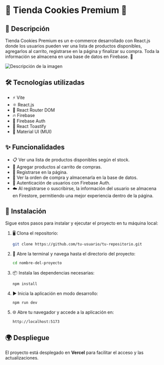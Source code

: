 # 🍪 Tienda Cookies Premium 🍪

## 📌 Descripción

Tienda Cookies Premium es un e-commerce desarrollado con React.js donde los usuarios pueden ver una lista de productos disponibles, agregarlos al carrito, registrarse en la página y finalizar su compra. Toda la información se almacena en una base de datos en Firebase. 🚀

![Descripción de la imagen](https://github.com/OyhamburoDev/ProyectoFinalOyhamburo/blob/main/gif-redme.gif)


## 🛠️ Tecnologías utilizadas

- ⚡ Vite
- ⚛️ React.js
- 🔄 React Router DOM
- 🔥 Firebase
- 🔑 Firebase Auth
- 🍞 React Toastify
- 🎨 Material UI (MUI)

## ✨ Funcionalidades

- 📋 Ver una lista de productos disponibles según el stock.
- 🛒 Agregar productos al carrito de compras.
- 👤 Registrarse en la página.
- 🧾 Ver la orden de compra y almacenarla en la base de datos.
- 🔐 Autenticación de usuarios con Firebase Auth.
- ☁️ Al registrarse o suscribirse, la información del usuario se almacena en Firestore, permitiendo una mejor experiencia dentro de la página.

## 🚀 Instalación

Sigue estos pasos para instalar y ejecutar el proyecto en tu máquina local:

1. 🖥️ Clona el repositorio:
   ```sh
   git clone https://github.com/tu-usuario/tu-repositorio.git
   ```
2. 📂 Abre la terminal y navega hasta el directorio del proyecto:
   ```sh
   cd nombre-del-proyecto
   ```
3. 📦 Instala las dependencias necesarias:
   ```sh
   npm install
   ```
4. ▶️ Inicia la aplicación en modo desarrollo:
   ```sh
   npm run dev
   ```
5. 🌐 Abre tu navegador y accede a la aplicación en:
   ```sh
   http://localhost:5173
   ```

## 🌍 Despliegue

El proyecto está desplegado en **Vercel** para facilitar el acceso y las actualizaciones.
